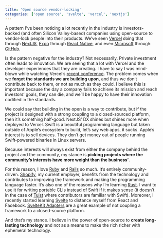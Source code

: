 ```yaml
---
title: 'Open source vendor-locking'
categories: ['open source', 'svelte', 'vercel', 'nextjs']
---
```


A pattern I’ve been noticing a lot recently in the industry is investors-backed (and often Silicon Valley-based) companies using open-source to vendor-lock people into their products. We’ve seen [Vercel](https://vercel.com/) doing that through [NextJS](https://nextjs.org/), [Expo](https://expo.dev/) through [React Native](https://reactnative.dev/), and even [Microsoft](https://www.microsoft.com/) through [GitHub](https://github.com).

Is the pattern negative for the industry? Not necessarily. Private investment often leads to innovation. We are seeing that a lot with Vercel and the developer experiences that they are creating. I have to say I was mind-blown while watching Vercel’s [recent conference](https://nextjs.org/conf). The problem comes when we **forget the standards we are building upon**, and thus we don’t contribute back to them, or not as much as they could. I believe this is important because the day a company fails to achieve its mission and reach investors’ goals, they can die, and we’ll be happy to have their innovation codified in the standards.

We could say that building in the open is a way to contribute, but if the project is designed with a strong coupling to a closed-sourced platform, then it’s something half-good. NextJS’ DX shines but shines more when deployed to Vercel. Swift is a beautiful programming language but taken outside of Apple’s ecosystem to build, let’s say web apps, it sucks. Apple’s interest is to sell devices. They don’t get money out of people running Swift-powered binaries in Linux servers.

Because interests will always exist from either the company behind the project and the community, my stance is **picking projects where the community’s interests have more weight than the business’**.

For this reason, I love [Ruby](https://www.ruby-lang.org/en/) and [Rails](https://rubyonrails.org/) so much. It’s entirely community-driven. [Shopify](https://shopify.com), my current employer, benefits from the technology and contributes to improving the framework and making the programming language faster. It’s also one of the reasons why I’m learning [Rust](https://www.rust-lang.org/). I want to use it for writing portable CLIs instead of Swift if it makes sense (it doesn’t in the case of [Tuist](https://tuist.io) where contributors are familiar with Swift). Moreover, I recently started learning [Svelte](https://svelte.dev/) to distance myself from React and Facebook. [SvelteKit Adapters](https://kit.svelte.dev/docs#adapters) are a great example of not coupling a framework to a closed-source platform.

And that’s my stance. I believe in the power of open-source to **create long-lasting technology** and not as a means to make the rich richer with ephemeral technology.
